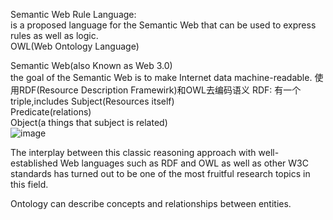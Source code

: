 Semantic Web Rule Language:  
is a proposed language for the Semantic Web that can be used to express rules as well as logic.  
OWL(Web Ontology Language)

Semantic Web(also Known as Web 3.0)  
the goal of the Semantic Web is to make Internet data machine-readable.
使用RDF(Resource Description Framewirk)和OWL去编码语义
RDF:
有一个triple,includes
Subject(Resources itself)  
Predicate(relations)  
Object(a things that subject is related)  
![image](https://user-images.githubusercontent.com/83968454/208162491-a1e97c04-51ed-4a3c-be60-dcbd61b86ca8.png)  

The interplay between this classic reasoning approach with well-established Web languages such as RDF and OWL as well as other W3C standards has turned out to be one of the most fruitful research topics in this field.   


Ontology can describe concepts and relationships between entities.  
